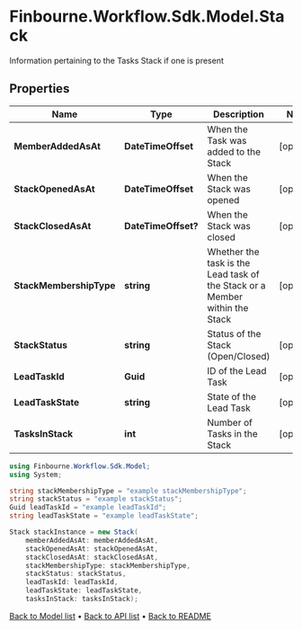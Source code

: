 # Finbourne.Workflow.Sdk.Model.Stack
Information pertaining to the Tasks Stack if one is present

## Properties

Name | Type | Description | Notes
------------ | ------------- | ------------- | -------------
**MemberAddedAsAt** | **DateTimeOffset** | When the Task was added to the Stack | [optional] 
**StackOpenedAsAt** | **DateTimeOffset** | When the Stack was opened | [optional] 
**StackClosedAsAt** | **DateTimeOffset?** | When the Stack was closed | [optional] 
**StackMembershipType** | **string** | Whether the task is the Lead task of the Stack or a Member within the Stack | [optional] 
**StackStatus** | **string** | Status of the Stack (Open/Closed) | [optional] 
**LeadTaskId** | **Guid** | ID of the Lead Task | [optional] 
**LeadTaskState** | **string** | State of the Lead Task | [optional] 
**TasksInStack** | **int** | Number of Tasks in the Stack | [optional] 

```csharp
using Finbourne.Workflow.Sdk.Model;
using System;

string stackMembershipType = "example stackMembershipType";
string stackStatus = "example stackStatus";
Guid leadTaskId = "example leadTaskId";
string leadTaskState = "example leadTaskState";

Stack stackInstance = new Stack(
    memberAddedAsAt: memberAddedAsAt,
    stackOpenedAsAt: stackOpenedAsAt,
    stackClosedAsAt: stackClosedAsAt,
    stackMembershipType: stackMembershipType,
    stackStatus: stackStatus,
    leadTaskId: leadTaskId,
    leadTaskState: leadTaskState,
    tasksInStack: tasksInStack);
```

[Back to Model list](../README.md#documentation-for-models) &#8226; [Back to API list](../README.md#documentation-for-api-endpoints) &#8226; [Back to README](../README.md)
